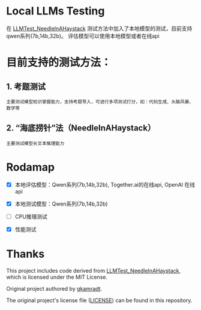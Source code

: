 #  Local LLMs Testing 

在 [LLMTest_NeedleInAHaystack](https://github.com/gkamradt/LLMTest_NeedleInAHaystack) 测试方法中加入了本地模型的测试，目前支持qwen系列(7b,14b,32b)。
评估模型可以使用本地模型或者在线api

# 目前支持的测试方法：
## 1. 考题测试
    主要测试模型知识掌握能力，支持考题导入，可进行多项测试打分，如：代码生成、头脑风暴、数学等
## 2. “海底捞针”法（NeedleInAHaystack）
    主要测试模型长文本推理能力

# Rodamap
- [x] 本地评估模型：Qwen系列(7b,14b,32b), Together.ai的在线api, OpenAI 在线api
- [x] 本地测试模型：Qwen系列(7b,14b,32b)
- [ ] CPU推理测试 
- [x] 性能测试 


# Thanks
This project includes code derived from [LLMTest_NeedleInAHaystack](https://github.com/gkamradt/LLMTest_NeedleInAHaystack), which is licensed under the MIT License. 

Original project authored by [gkamradt](https://github.com/gkamradt).

The original project's license file ([LICENSE](https://github.com/dff652/LLM_Test/blob/main/LICENSE.txt)) can be found in this repository.


